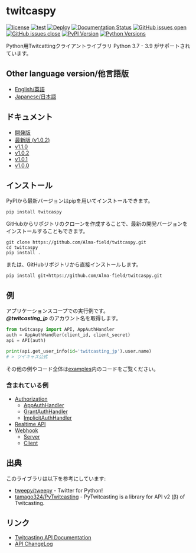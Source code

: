 # twitcaspy
[![license](https://img.shields.io/badge/license-MIT-blue.svg)](https://github.com/Alma-field/twitcaspy/blob/master/LICENSE)
[![test](https://github.com/Alma-field/twitcaspy/actions/workflows/test.yml/badge.svg?branch=master)](https://github.com/Alma-field/twitcaspy/actions/workflows/test.yml)
[![Deploy](https://github.com/Alma-field/twitcaspy/actions/workflows/deploy.yml/badge.svg)](https://github.com/Alma-field/twitcaspy/actions/workflows/deploy.yml)
[![Documentation Status](https://readthedocs.org/projects/twitcaspy/badge/?version=latest)](http://twitcaspy.alma-field.com/ja/latest/?badge=latest)
[![GitHub issues open](https://img.shields.io/github/issues/Alma-field/twitcaspy.svg)](https://github.com/Alma-field/twitcaspy/issues?q=is%3Aopen+is%3Aissue)
[![GitHub issues close](https://img.shields.io/github/issues-closed-raw/Alma-field/twitcaspy.svg)](https://github.com/Alma-field/twitcaspy/issues?q=is%3Aclose+is%3Aissue)
[![PyPI Version](https://img.shields.io/pypi/v/twitcaspy?label=PyPI)](https://pypi.org/project/twitcaspy/)
[![Python Versions](https://img.shields.io/pypi/pyversions/twitcaspy?label=Python)](https://pypi.org/project/twitcaspy/)

Python用Twitcattingクライアントライブラリ
Python 3.7 - 3.9 がサポートされています。

## Other language version/他言語版
 - [English/英語](README.md)
 - [Japanese/日本語](README_JA.md)

## ドキュメント
 - [開発版](https://twitcaspy.alma-field.com/ja/latest)
 - [最新版 (v1.0.2)](https://twitcaspy.alma-field.com/ja/stable)
 - [v1.1.0](https://twitcaspy.alma-field.com/ja/1.1.0)
 - [v1.0.2](https://twitcaspy.alma-field.com/ja/1.0.2)
 - [v1.0.1](https://twitcaspy.alma-field.com/ja/1.0.1)
 - [v1.0.0](https://twitcaspy.alma-field.com/ja/1.0.0)

## インストール
PyPIから最新バージョンはpipを用いてインストールできます。
```
pip install twitcaspy
```

GitHubからリポジトリのクローンを作成することで、最新の開発バージョンをインストールすることもできます。
```
git clone https://github.com/Alma-field/twitcaspy.git
cd twitcaspy
pip install .
```

または、GitHubリポジトリから直接インストールします。
```
pip install git+https://github.com/Alma-field/twitcaspy.git
```

## 例
アプリケーションスコープでの実行例です。    
***@twitcasting_jp*** のアカウント名を取得します。
```python
from twitcaspy import API, AppAuthHandler
auth = AppAuthHandler(client_id, client_secret)
api = API(auth)

print(api.get_user_info(id='twitcasting_jp').user.name)
# > ツイキャス公式
```

その他の例やコード全体は[examples](https://github.com/Alma-field/twitcaspy/tree/master/examples)内のコードをご覧ください。
### 含まれている例
 - [Authorization](https://github.com/Alma-field/twitcaspy/tree/master/examples/auth)
   - [AppAuthHandler](https://github.com/Alma-field/twitcaspy/tree/master/examples/auth/app.py)
   - [GrantAuthHandler](https://github.com/Alma-field/twitcaspy/tree/master/examples/auth/grant.py)
   - [ImplicitAuthHandler](https://github.com/Alma-field/twitcaspy/tree/master/examples/auth/implicit.py)
 - [Realtime API](https://github.com/Alma-field/twitcaspy/blob/master/examples/realtime)
 - [Webhook](https://github.com/Alma-field/twitcaspy/blob/master/examples/webhook)
   - [Server](https://github.com/Alma-field/twitcaspy/blob/master/examples/webhook/server.py)
   - [Client](https://github.com/Alma-field/twitcaspy/blob/master/examples/webhook/client.py)

## 出典
このライブラリは以下を参考にしています:
 - [tweepy/tweepy](https://github.com/tweepy/tweepy) - Twitter for Python!
 - [tamago324/PyTwitcasting](https://github.com/tamago324/PyTwitcasting) - PyTwitcasting is a library for API v2 (β) of Twitcasting.

## リンク
 - [Twitcasting API Documentation](https://apiv2-doc.twitcasting.tv/)
 - [API ChangeLog](https://github.com/twitcasting/PublicApiV2/blob/master/CHANGELOG.md)

